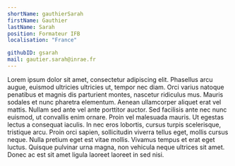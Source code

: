 ```yaml
---
shortName: gauthierSarah
firstName: Gauthier 
lastName: Sarah
position: Formateur IFB
localisation: "France"

githubID: gsarah
mail: gautier.sarah@inrae.fr
---
```


Lorem ipsum dolor sit amet, consectetur adipiscing elit. Phasellus arcu augue, euismod ultricies ultricies ut, tempor nec diam. Orci varius natoque penatibus et magnis dis parturient montes, nascetur ridiculus mus. Mauris sodales et nunc pharetra elementum. Aenean ullamcorper aliquet erat vel mattis. Nullam sed ante vel ante porttitor auctor. Sed facilisis ante nec nunc euismod, ut convallis enim ornare. Proin vel malesuada mauris. Ut egestas lectus a consequat iaculis. In nec eros lobortis, cursus turpis scelerisque, tristique arcu. Proin orci sapien, sollicitudin viverra tellus eget, mollis cursus neque. Nulla pretium eget est vitae mollis. Vivamus tempus et erat eget luctus. Quisque pulvinar urna magna, non vehicula neque ultrices sit amet. Donec ac est sit amet ligula laoreet laoreet in sed nisi.
